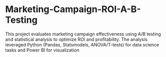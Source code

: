 # Marketing-Campaign-ROI-A-B-Testing
This project evaluates marketing campaign effectiveness using A/B testing and statistical analysis to optimize ROI and profitability.   The analysis leveraged Python (Pandas, Statsmodels, ANOVA/T-tests) for data science tasks and Power BI for visualization
